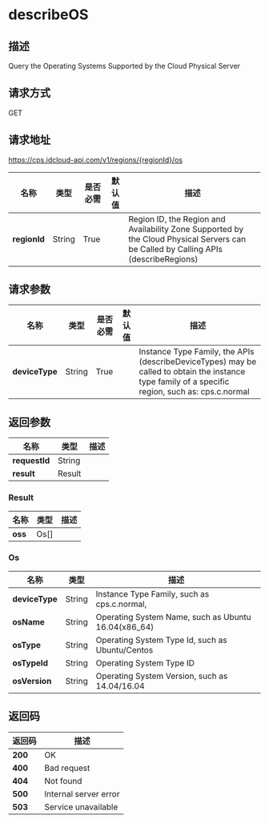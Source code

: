 # describeOS


## 描述
Query the Operating Systems Supported by the Cloud Physical Server

## 请求方式
GET

## 请求地址
https://cps.jdcloud-api.com/v1/regions/{regionId}/os

|名称|类型|是否必需|默认值|描述|
|---|---|---|---|---|
|**regionId**|String|True| |Region ID, the Region and Availability Zone Supported by the Cloud Physical Servers can be Called by Calling APIs (describeRegions)|

## 请求参数
|名称|类型|是否必需|默认值|描述|
|---|---|---|---|---|
|**deviceType**|String|True| |Instance Type Family, the APIs (describeDeviceTypes) may be called to obtain the instance type family of a specific region, such as: cps.c.normal|


## 返回参数
|名称|类型|描述|
|---|---|---|
|**requestId**|String| |
|**result**|Result| |

### Result
|名称|类型|描述|
|---|---|---|
|**oss**|Os[]| |
### Os
|名称|类型|描述|
|---|---|---|
|**deviceType**|String|Instance Type Family, such as cps.c.normal,|
|**osName**|String|Operating System Name, such as Ubuntu 16.04(x86_64)|
|**osType**|String|Operating System Type Id, such as Ubuntu/Centos|
|**osTypeId**|String|Operating System Type ID|
|**osVersion**|String|Operating System Version, such as 14.04/16.04|

## 返回码
|返回码|描述|
|---|---|
|**200**|OK|
|**400**|Bad request|
|**404**|Not found|
|**500**|Internal server error|
|**503**|Service unavailable|
